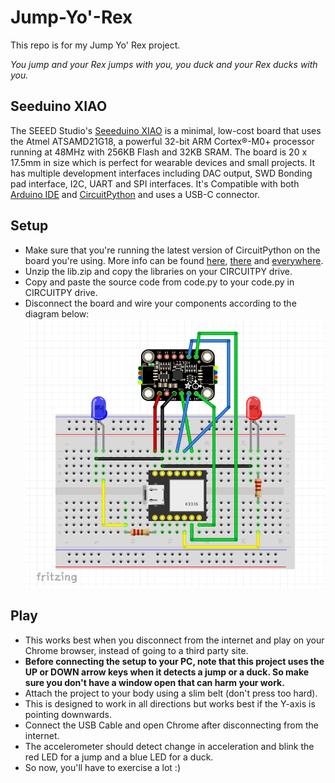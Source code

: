 # Jump-Yo'-Rex
This repo is for my Jump Yo' Rex project.

_You jump and your Rex jumps with you, you duck and your Rex ducks with you._

## Seeduino XIAO
The SEEED Studio's [Seeeduino XIAO](https://wiki.seeedstudio.com/Seeeduino-XIAO/) is a minimal, low-cost board that uses the Atmel ATSAMD21G18, a powerful 32-bit ARM Cortex®-M0+ processor running at 48MHz with 256KB Flash and 32KB SRAM. The board is 20 x 17.5mm in size which is perfect for wearable devices and small projects. It has multiple development interfaces including DAC output, SWD Bonding pad interface, I2C, UART and SPI interfaces. It's Compatible with both [Arduino IDE](https://www.arduino.cc) and [CircuitPython](https://www.circuitpython.org) and uses a USB-C connector.

## Setup
* Make sure that you're running the latest version of CircuitPython on the board you're using. More info can be found [here](https://wiki.seeedstudio.com/Seeeduino-XIAO-CircuitPython/), [there](https://learn.adafruit.com/welcome-to-circuitpython/installing-circuitpython) and [everywhere](https://learn.adafruit.com/welcome-to-circuitpython/troubleshooting).
* Unzip the lib.zip and copy the libraries on your CIRCUITPY drive.
* Copy and paste the source code from code.py to your code.py in CIRCUITPY drive.
* Disconnect the board and wire your components according to the diagram below:
![Schematic](https://github.com/adviksinghania/jump-yo-rex/blob/main/schematic.png?raw=true)

## Play
* This works best when you disconnect from the internet and play on your Chrome browser, instead of going to a third party site.
* **Before connecting the setup to your PC, note that this project uses the UP or DOWN arrow keys when it detects a jump or a duck. So make sure you don't have a window open that can harm your work.**
* Attach the project to your body using a slim belt (don't press too hard).
* This is designed to work in all directions but works best if the Y-axis is pointing downwards.
* Connect the USB Cable and open Chrome after disconnecting from the internet.
* The accelerometer should detect change in acceleration and blink the red LED for a jump and a blue LED for a duck.
* So now, you'll have to exercise a lot :)
